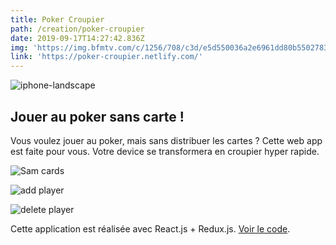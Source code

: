 ```yaml
---
title: Poker Croupier
path: /creation/poker-croupier
date: 2019-09-17T14:27:42.836Z
img: 'https://img.bfmtv.com/c/1256/708/c3d/e5d550036a2e6961dd80b55027830.jpg'
link: 'https://poker-croupier.netlify.com/'
---
```

![iphone-landscape](/img/capture-du-2019-09-21-16-33-21.png "iphone-landscape")

## Jouer au poker sans carte !

Vous voulez jouer au poker, mais sans distribuer les cartes ? Cette web app est faite pour vous. Votre device se transformera en croupier hyper rapide.

![Sam cards](/img/capture-du-2019-09-21-16-34-02.png "Sam cards")

![add player](/img/capture-du-2019-09-21-16-36-18.png "add player")

![delete player](/img/capture-du-2019-09-21-17-02-00.png "delete player")

Cette application est réalisée avec React.js + Redux.js. [Voir le code](https://github.com/lydstyl/190917-poker-croupier).
